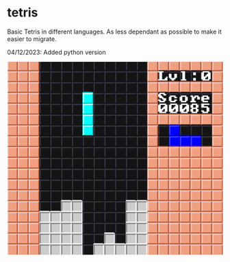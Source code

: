 # tetris
Basic Tetris in different languages. As less dependant as possible to make it easier to migrate.

04/12/2023: Added python version

![demo](resources/screenshot01.png)
